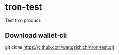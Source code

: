 # tron-test
Test tron produce 


Download wallet-cli
---------------------------------
git clone https://github.com/wangzichichi/tron-test.git